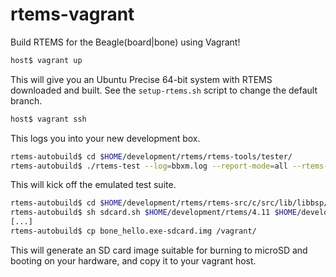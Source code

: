 rtems-vagrant
=============

Build RTEMS for the Beagle(board|bone) using Vagrant!

```bash
host$ vagrant up
```

This will give you an Ubuntu Precise 64-bit system with 
RTEMS downloaded and built. See the `setup-rtems.sh` 
script to change the default branch.

```bash
host$ vagrant ssh
```

This logs you into your new development box.

```bash
rtems-autobuild$ cd $HOME/development/rtems/rtems-tools/tester/
rtems-autobuild$ ./rtems-test --log=bbxm.log --report-mode=all --rtems-bsp=beagleboardxm_qemu --rtems-tools=$HOME/development/rtems/4.11 $HOME/development/rtems/b-beagle/arm-rtems4.11/c/beagleboardxm
```

This will kick off the emulated test suite.

```bash
rtems-autobuild$ cd $HOME/development/rtems/rtems-src/c/src/lib/libbsp/arm/beagle/simscripts
rtems-autobuild$ sh sdcard.sh $HOME/development/rtems/4.11 $HOME/development/rtems/b-beagle/arm-rtems4.11/c/beagleboneblack/testsuites/samples/hello/hello.exe
[...]
rtems-autobuild$ cp bone_hello.exe-sdcard.img /vagrant/
```

This will generate an SD card image suitable for burning to microSD and booting on your hardware, and copy it to your vagrant host.
